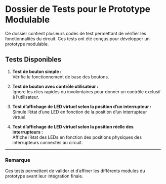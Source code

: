# Dossier de Tests pour le Prototype Modulable  

Ce dossier contient plusieurs codes de test permettant de vérifier les fonctionnalités du circuit. Ces tests ont été conçus pour développer un prototype modulable.  

## Tests Disponibles  

1. **Test de bouton simple :**  
   Vérifie le fonctionnement de base des boutons.  

2. **Test de bouton avec contrôle utilisateur :**  
   Ignore les clics rapides ou involontaires pour donner un contrôle exclusif à l’utilisateur.  

3. **Test d’affichage de LED virtuel selon la position d’un interrupteur :**  
   Simule l’état d’une LED en fonction de la position d’un interrupteur virtuel.  

4. **Test d’affichage de LED virtuel selon la position réelle des interrupteurs :**  
   Affiche l’état des LEDs en fonction des positions physiques des interrupteurs connectés au circuit.  

---

### Remarque  
Ces tests permettent de valider et d’affiner les différents modules du prototype avant leur intégration finale.
